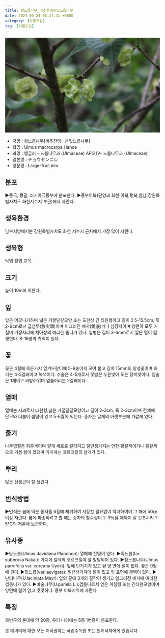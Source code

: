 ```yaml
---
title: 왕느릅나무_비추천명큰잎느릅나무
date: 2024-06-24 03:37:31 +0800
category: [식물도감]
tag: [식물도감]
---
```




![왕느릅나무[비추천명 : 큰잎느릅나무]](/assets/img/fileUpload/plants/basic/Ulmaceae/Ulmus/1035/1035_20160808140546748files_th2.jpg)
- 국명 : 왕느릅나무[비추천명 : 큰잎느릅나무]
- 학명 : Ulmus macrocarpa Hance
- 과명 : 앵글러 - 느릅나무과 (Ulmaceae) APG Ⅳ- 느릅나무과 (Ulmaceae)
- 일본명 : チョウセンニレ
- 영문명 : Large-fruit elm


## 분포
▶중국, 몽골, 러시아극동부에 분포한다.
▶중부이북(단양과 화천 이북,평북,함남,강원특별자치도 화천저수지 부근)에서 자란다.
## 생육환경
남부지방에서는 강원특별자치도 화천 저수지 근처에서 가장 많이 자란다.
## 생육형
낙엽 활엽 교목.
## 크기
높이 10m에 이른다.
## 잎
잎은 어긋나기하며 넓은 거꿀달걀모양 또는 도란상 긴 타원형이고 길이 3.5-15.5cm, 폭 2-9cm로서 급첨두(急尖頭)이며 이그러진 예저(銳底)거나 심장저이며 양면이 모두 거칠며 가장자리에 치아상의 예리한 톱니가 있다. 엽병은 길이 3-6mm로서 짧은 털이 밀생한다. 8-16쌍의 측맥이 있다.
## 꽃
꽃은 4월에 묵은가지 잎겨드랑이에 5-9송이씩 모여 붙고 길이 15mm의 양성꽃이며 화피는 4-5갈래이고 녹색이다. 수술은 4-5개로서 꽃밥은 누른빛이 도는 장미빛이다. 암술은 1개이고 씨방하위며 암술머리는 2갈래이다.
## 열매
열매는 시과로서 타원형,넓은 거꿀달걀모양이고 길이 2-3cm, 폭 2-3cm이며 전체에 단모와 더불어 샘털이 있고 5-6월에 익는다. 종자는 날개의 아랫부분에 가깝게 있다.
## 줄기
나무껍질은 회흑색이며 얕게 세로로 갈라지고 일년생가지는 연한 황갈색이거나 홍갈색으로 거센 털이 있으며 가지에는 코르크질의 날개가 있다.
## 뿌리
많은 신생근이 잘 생긴다.
## 번식방법
▶번식은 봄에 익은 종자를 6월에 채취하여 저장할 필요없이 직파하여야 그 해에 50㎝이상 자란다. 봄에 파종하려고 할 때는 종자의 함수량이 2-3％될 때까지 잘 건조시켜 1-5℃의 저온에 보관한다.
## 유사종
▶당느릅(Ulmus davidiana Planchon): 열매에 잔털이 있다. 
▶혹느릅(for. suberosa Nakai): 가지에 갈색의 코르크질이 잘 발달되어 있다. 
▶참느릅나무(Ulmus parvifolia var. coreana Uyeki): 잎에 단거치가 있고 잎 양 면에 털이 없다. 꽃은 9월에 핀다.
▶민느릅(var.laevigata): 일년생가지에 털이 없고 잎 표면에 광택이 있다.
▶난티나무(U.laciniata Mayr): 잎의 끝에 3개의 결각이 생기고 일그러진 예저에 예리한 겹톱니가 있다.
▶비술나무(U.pumila L.):겹톱니로서  잎은 피침형 또는 긴타원모양이며 양면에 털이 없고 밋밋하다.  중부 이북지역에 자란다
## 특징
북반구의 온대에 약 20종, 우리 나라에는 6종 1변종이 분포한다.






본 데이터에 대한 모든 저작권리는 국립수목원 또는 원저작자에게 있습니다.
